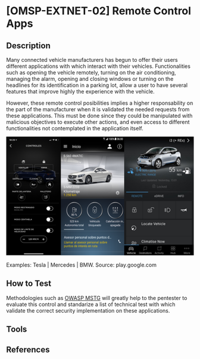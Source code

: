 # [OMSP-EXTNET-02] Remote Control Apps
## Description
Many connected vehicle manufacturers has begun to offer their users different applications with which interact with their vehicles. Functionalities such as opening the vehicle remotely, turning on the air conditioning, managing the alarm, opening and closing windows or turning on the headlines for its identification in a parking lot, allow a user to have several features that improve highly the experience with the vehicle. 

However, these remote control posibilities implies a higher responsability on the part of the manufacturer when it is validated the needed requests from these applications. This must be done since they could be manipulated with malicious objectives to execute other actions, and even access to different functionalities not contemplated in the application itself. 

![OMSP](/images/mobileApps.png)

Examples: Tesla | Mercedes | BMW. Source: play.google.com

## How to Test
Methodologies such as [OWASP MSTG](https://github.com/OWASP/owasp-mstg) will greatly help to the pentester to evaluate this control and standarize a list of technical test with which validate the correct security implementation on these applications.

## Tools

## References
